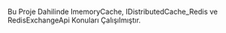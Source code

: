 Bu Proje Dahilinde ImemoryCache, IDistributedCache_Redis ve RedisExchangeApi Konuları Çalışılmıştır.
